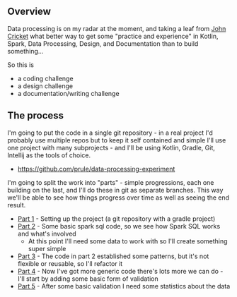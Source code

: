 ## Overview

Data processing is on my radar at the moment, and taking a leaf from [John Cricket](https://www.linkedin.com/in/johncrickett/) what better way to get some "practice and experience" in Kotlin, Spark, Data Processing, Design, and Documentation than to build something...

So this is
- a coding challenge
- a design challenge
- a documentation/writing challenge

## The process

I'm going to put the code in a single git repository - in a real project I'd probably use multiple repos but to keep it self contained and simple I'll use one project with many subprojects - and I'll be using Kotlin, Gradle, Git, Intellij as the tools of choice. 

- https://github.com/prule/data-processing-experiment

I'm going to split the work into "parts" - simple progressions, each one building on the last, and I'll do these in git as separate branches. This way we'll be able to see how things progress over time as well as seeing the end result.

* [Part 1](https://github.com/prule/data-processing-experiment/tree/part-1) - Setting up the project (a git repository with a gradle project)
* [Part 2](https://github.com/prule/data-processing-experiment/tree/part-2) - Some basic spark sql code, so we see how Spark SQL works and what's involved
  * At this point I'll need some data to work with so I'll create something super simple
* [Part 3](https://github.com/prule/data-processing-experiment/tree/part-3) - The code in part 2 established some patterns, but it's not flexible or reusable, so I'll refactor it
* [Part 4](https://github.com/prule/data-processing-experiment/tree/part-4) - Now I've got more generic code there's lots more we can do - I'll start by adding some basic form of validation
* [Part 5](https://github.com/prule/data-processing-experiment/tree/part-5) - After some basic validation I need some statistics about the data

